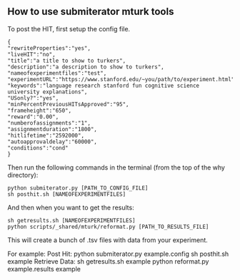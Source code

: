 ## How to use submiterator mturk tools

To post the HIT, first setup the config file.

    {
    "rewriteProperties":"yes",
    "liveHIT":"no",
    "title":"a title to show to turkers",
    "description":"a description to show to turkers",
    "nameofexperimentfiles":"test",
    "experimentURL":"https://www.stanford.edu/~you/path/to/experiment.html",
    "keywords":"language research stanford fun cognitive science university explanations",
    "USonly?":"yes",
    "minPercentPreviousHITsApproved":"95",
    "frameheight":"650",
    "reward":"0.00",
    "numberofassignments":"1",
    "assignmentduration":"1800",
    "hitlifetime":"2592000",
    "autoapprovaldelay":"60000",
    "conditions":"cond"
    }

Then run the following commands in the terminal (from the top of the why directory):

    python submiterator.py [PATH_TO_CONFIG_FILE]
    sh posthit.sh [NAMEOFEXPERIMENTFILES]

And then when you want to get the results:

    sh getresults.sh [NAMEOFEXPERIMENTFILES]
    python scripts/_shared/mturk/reformat.py [PATH_TO_RESULTS_FILE]

This will create a bunch of .tsv files with data from your experiment.

For example:
    Post Hit:
        python submiterator.py example.config
        sh posthit.sh example
    Retrieve Data:
        sh getresults.sh example
        python reformat.py example.results example